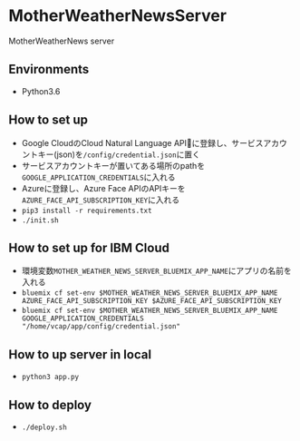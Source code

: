 # MotherWeatherNewsServer
MotherWeatherNews server

## Environments
- Python3.6

## How to set up
- Google CloudのCloud Natural Language APIに登録し、サービスアカウントキー(json)を`/config/credential.json`に置く
- サービスアカウントキーが置いてある場所のpathを`GOOGLE_APPLICATION_CREDENTIALS`に入れる
- Azureに登録し、Azure Face APIのAPIキーを`AZURE_FACE_API_SUBSCRIPTION_KEY`に入れる
- ```pip3 install -r requirements.txt```
- `./init.sh`

## How to set up for IBM Cloud
- 環境変数`MOTHER_WEATHER_NEWS_SERVER_BLUEMIX_APP_NAME`にアプリの名前を入れる
- `bluemix cf set-env $MOTHER_WEATHER_NEWS_SERVER_BLUEMIX_APP_NAME AZURE_FACE_API_SUBSCRIPTION_KEY $AZURE_FACE_API_SUBSCRIPTION_KEY`
- `bluemix cf set-env $MOTHER_WEATHER_NEWS_SERVER_BLUEMIX_APP_NAME GOOGLE_APPLICATION_CREDENTIALS "/home/vcap/app/config/credential.json"`

## How to up server in local
- ```python3 app.py```

## How to deploy
- `./deploy.sh`
